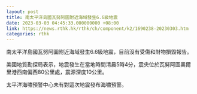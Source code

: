 ```yaml
---
layout: post
title: 南太平洋島國瓦努阿圖附近海域發生6.6級地震
date: 2023-03-03 04:45:33.000000000 +08:00
link: https://news.rthk.hk/rthk/ch/component/k2/1690238-20230303.htm
categories: rthk
---
```


南太平洋島國瓦努阿圖附近海域發生6.6級地震，目前沒有受傷和財物損毀報告。

美國地質勘探局表示，地震發生在當地時間清晨5時4分，震央位於瓦努阿圖奧爾里港西南偏西80公里處，震源深度10公里。

太平洋海嘯預警中心未有對這次地震發布海嘯預警。
